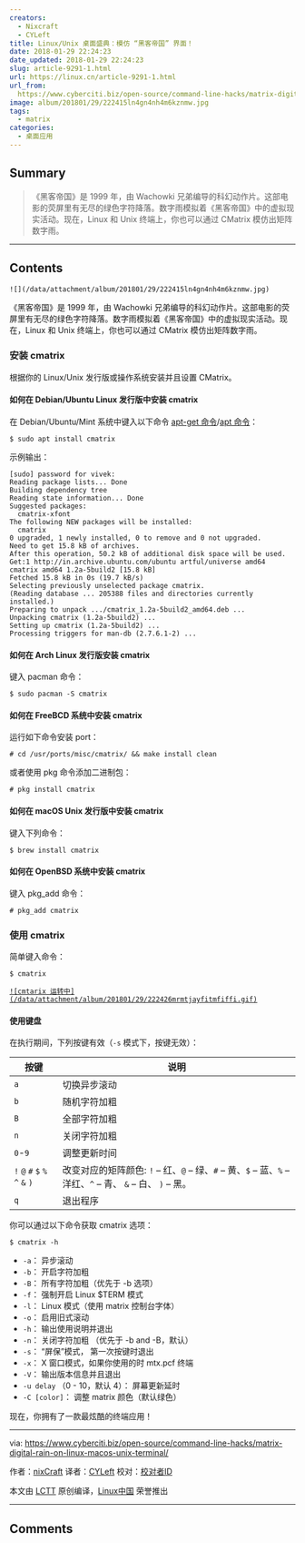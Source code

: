 ```yaml
---
creators:
  - Nixcraft
  - CYLeft
title: Linux/Unix 桌面盛典：模仿 “黑客帝国” 界面！
date: 2018-01-29 22:24:23
date_updated: 2018-01-29 22:24:23
slug: article-9291-1.html
url: https://linux.cn/article-9291-1.html
url_from: 
  https://www.cyberciti.biz/open-source/command-line-hacks/matrix-digital-rain-on-linux-macos-unix-terminal/
image: album/201801/29/222415ln4gn4nh4m6kznmw.jpg
tags:
  - matrix
categories:
  - 桌面应用
---
```


## Summary

> 《黑客帝国》是 1999 年，由 Wachowki 兄弟编导的科幻动作片。这部电影的荧屏里有无尽的绿色字符降落。数字雨模拟着《黑客帝国》中的虚拟现实活动。现在，Linux 和 Unix 终端上，你也可以通过 CMatrix 模仿出矩阵数字雨。

***

<!-- more -->

## Contents

`![](/data/attachment/album/201801/29/222415ln4gn4nh4m6kznmw.jpg)`

《黑客帝国》是 1999 年，由 Wachowki 兄弟编导的科幻动作片。这部电影的荧屏里有无尽的绿色字符降落。数字雨模拟着《黑客帝国》中的虚拟现实活动。现在，Linux 和 Unix 终端上，你也可以通过 CMatrix 模仿出矩阵数字雨。

### 安装 cmatrix

根据你的 Linux/Unix 发行版或操作系统安装并且设置 CMatrix。

#### 如何在 Debian/Ubuntu Linux 发行版中安装 cmatrix

在 Debian/Ubuntu/Mint 系统中键入以下命令 [apt-get 命令](https://www.cyberciti.biz/tips/linux-debian-package-management-cheat-sheet.html "See Linux/Unix apt-get command examples for more info")/[apt 命令](https://www.cyberciti.biz/faq/ubuntu-lts-debian-linux-apt-command-examples/ "See Linux/Unix apt command examples for more info")：

```shell
$ sudo apt install cmatrix
```

示例输出：

```shell
[sudo] password for vivek: 
Reading package lists... Done
Building dependency tree       
Reading state information... Done
Suggested packages:
  cmatrix-xfont
The following NEW packages will be installed:
  cmatrix
0 upgraded, 1 newly installed, 0 to remove and 0 not upgraded.
Need to get 15.8 kB of archives.
After this operation, 50.2 kB of additional disk space will be used.
Get:1 http://in.archive.ubuntu.com/ubuntu artful/universe amd64 cmatrix amd64 1.2a-5build2 [15.8 kB]
Fetched 15.8 kB in 0s (19.7 kB/s)
Selecting previously unselected package cmatrix.
(Reading database ... 205388 files and directories currently installed.)
Preparing to unpack .../cmatrix_1.2a-5build2_amd64.deb ...
Unpacking cmatrix (1.2a-5build2) ...
Setting up cmatrix (1.2a-5build2) ...
Processing triggers for man-db (2.7.6.1-2) ...
```

#### 如何在 Arch Linux 发行版安装 cmatrix

键入 pacman 命令：

```shell
$ sudo pacman -S cmatrix
```

#### 如何在 FreeBCD 系统中安装 cmatrix

运行如下命令安装 port：

```shell
# cd /usr/ports/misc/cmatrix/ && make install clean
```

或者使用 pkg 命令添加二进制包：

```shell
# pkg install cmatrix
```

#### 如何在 macOS Unix 发行版中安装 cmatrix

键入下列命令：

```shell
$ brew install cmatrix
```

#### 如何在 OpenBSD 系统中安装 cmatrix

键入 pkg\_add 命令：

```shell
# pkg_add cmatrix
```

### 使用 cmatrix

简单键入命令：

```shell
$ cmatrix
```

[`![cmtarix 运转中](/data/attachment/album/201801/29/222426mrmtjayfitmfiffi.gif)`](https://www.cyberciti.biz/media/new/cms/2018/01/small-cmtarix-file.gif)

#### 使用键盘

在执行期间，下列按键有效（`-s` 模式下，按键无效）：

| 按键 | 说明 |
| --- | --- |
| `a` | 切换异步滚动 |
| `b` | 随机字符加粗 |
| `B` | 全部字符加粗 |
| `n` | 关闭字符加粗 |
| `0`-`9` | 调整更新时间 |
| `!` `@` `#` `$` `%` `^` `&` `)` | 改变对应的矩阵颜色: `!` – 红、`@` – 绿、`#` – 黄、`$` – 蓝、`%` – 洋红、`^` – 青、 `&` – 白、 `)` – 黑。 |
| `q` | 退出程序 |

你可以通过以下命令获取 cmatrix 选项：

```shell
$ cmatrix -h
```

* `-a`： 异步滚动
* `-b`： 开启字符加粗
* `-B`： 所有字符加粗（优先于 -b 选项）
* `-f`： 强制开启 Linux $TERM 模式
* `-l`： Linux 模式（使用 matrix 控制台字体）
* `-o`： 启用旧式滚动
* `-h`： 输出使用说明并退出
* `-n`： 关闭字符加粗 （优先于 -b and -B，默认）
* `-s`： “屏保”模式， 第一次按键时退出
* `-x`： X 窗口模式，如果你使用的时 mtx.pcf 终端
* `-V`： 输出版本信息并且退出
* `-u delay` （0 - 10，默认 4）： 屏幕更新延时
* `-C [color]`： 调整 matrix 颜色（默认绿色）

现在，你拥有了一款最炫酷的终端应用！

---

via: <https://www.cyberciti.biz/open-source/command-line-hacks/matrix-digital-rain-on-linux-macos-unix-terminal/>

作者：[nixCraft](https://www.cyberciti.biz) 译者：[CYLeft](https://github.com/CYLeft) 校对：[校对者ID](https://github.com/%E6%A0%A1%E5%AF%B9%E8%80%85ID)

本文由 [LCTT](https://github.com/LCTT/TranslateProject) 原创编译，[Linux中国](https://linux.cn/) 荣誉推出

***

## Comments

